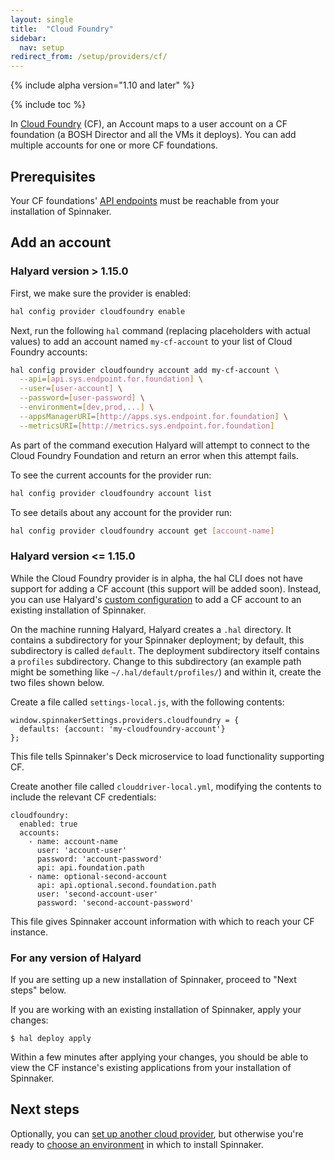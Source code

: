 ```yaml
---
layout: single
title:  "Cloud Foundry"
sidebar:
  nav: setup
redirect_from: /setup/providers/cf/
---
```


{% include alpha version="1.10 and later" %}

{% include toc %}

In [Cloud Foundry](https://www.cloudfoundry.org) (CF), an Account maps to a user account on a CF foundation (a BOSH Director and all the VMs it deploys). You can add multiple accounts for one or more CF foundations.

## Prerequisites

Your CF foundations' [API endpoints](https://docs.cloudfoundry.org/running/cf-api-endpoint.html) must be reachable from your installation of Spinnaker.

## Add an account

### Halyard version > 1.15.0

First, we make sure the provider is enabled:

``` bash
hal config provider cloudfoundry enable
```

Next, run the following `hal` command (replacing placeholders with actual values) to add an account named `my-cf-account` to your list of Cloud Foundry accounts:

``` bash
hal config provider cloudfoundry account add my-cf-account \
  --api=[api.sys.endpoint.for.foundation] \
  --user=[user-account] \
  --password=[user-password] \
  --environment=[dev,prod,...] \
  --appsManagerURI=[http://apps.sys.endpoint.for.foundation] \
  --metricsURI=[http://metrics.sys.endpoint.for.foundation]
```

As part of the command execution Halyard will attempt to connect to the Cloud Foundry Foundation and return an error when this attempt fails.

To see the current accounts for the provider run:

``` bash
hal config provider cloudfoundry account list
```

To see details about any account for the provider run:

``` bash
hal config provider cloudfoundry account get [account-name]
```

### Halyard version <= 1.15.0

While the Cloud Foundry provider is in alpha, the hal CLI does not have support for adding a CF account (this support will be added soon). Instead, you can use Halyard's [custom configuration](https://www.spinnaker.io/reference/halyard/custom/) to add a CF account to an existing installation of Spinnaker.

On the machine running Halyard, Halyard creates a `.hal` directory. It contains a subdirectory for your Spinnaker deployment; by default, this subdirectory is called `default`. The deployment subdirectory itself contains a `profiles` subdirectory. Change to this subdirectory (an example path might be something like `~/.hal/default/profiles/`) and within it, create the two files shown below.

Create a file called `settings-local.js`, with the following contents:

```
window.spinnakerSettings.providers.cloudfoundry = {
  defaults: {account: 'my-cloudfoundry-account'}
};
```

This file tells Spinnaker's Deck microservice to load functionality supporting CF.

Create another file called `clouddriver-local.yml`, modifying the contents to include the relevant CF credentials:

```
cloudfoundry:
  enabled: true
  accounts:
    - name: account-name
      user: 'account-user'
      password: 'account-password'
      api: api.foundation.path
    - name: optional-second-account
      api: api.optional.second.foundation.path
      user: 'second-account-user'
      password: 'second-account-password'
```

This file gives Spinnaker account information with which to reach your CF instance.

### For any version of Halyard

If you are setting up a new installation of Spinnaker, proceed to "Next steps" below.

If you are working with an existing installation of Spinnaker, apply your changes:

```
$ hal deploy apply
```

Within a few minutes after applying your changes, you should be able to view the CF instance's existing applications from your installation of Spinnaker.

## Next steps

Optionally, you can [set up another cloud provider](https://www.spinnaker.io/setup/install/providers/), but otherwise you're ready to [choose an environment](https://www.spinnaker.io/setup/install/environment/) in which to install Spinnaker.
